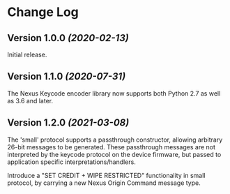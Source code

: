 # Change Log

Version 1.0.0 *(2020-02-13)*
----------------------------

Initial release.

Version 1.1.0 *(2020-07-31)*
----------------------------

The Nexus Keycode encoder library now supports both Python 2.7 as well as 3.6
and later.

Version 1.2.0 *(2021-03-08)*
----------------------------

The 'small' protocol supports a passthrough constructor, allowing arbitrary
26-bit messages to be generated. These passthrough messages are not
interpreted by the keycode protocol on the device firmware, but passed
to application specific interpretations/handlers.

Introduce a "SET CREDIT + WIPE RESTRICTED" functionality in small protocol,
by carrying a new Nexus Origin Command message type.
